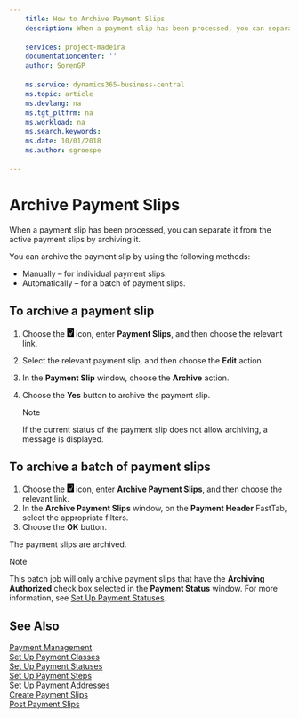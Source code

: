 ```yaml
---
    title: How to Archive Payment Slips
    description: When a payment slip has been processed, you can separate it from the active payment slips by archiving it.

    services: project-madeira 
    documentationcenter: ''
    author: SorenGP

    ms.service: dynamics365-business-central
    ms.topic: article
    ms.devlang: na
    ms.tgt_pltfrm: na
    ms.workload: na
    ms.search.keywords:
    ms.date: 10/01/2018
    ms.author: sgroespe

---
```

# Archive Payment Slips
When a payment slip has been processed, you can separate it from the active payment slips by archiving it.  

You can archive the payment slip by using the following methods:  

- Manually – for individual payment slips.  
- Automatically – for a batch of payment slips.  

## To archive a payment slip  

1.  Choose the ![Search for Page or Report](../../media/ui-search/search_small.png "Search for Page or Report icon") icon, enter **Payment Slips**, and then choose the relevant link.  
2.  Select the relevant payment slip, and then choose the **Edit** action.  
3.  In the **Payment Slip** window, choose the **Archive** action.  
4.  Choose the **Yes** button to archive the payment slip.  

    > [!NOTE]  
    >  If the current status of the payment slip does not allow archiving, a message is displayed.  

## To archive a batch of payment slips  

1.  Choose the ![Search for Page or Report](../../media/ui-search/search_small.png "Search for Page or Report icon") icon, enter **Archive Payment Slips**, and then choose the relevant link.  
2.  In the **Archive Payment Slips** window, on the **Payment Header** FastTab, select the appropriate filters.  
3.  Choose the **OK** button.  

The payment slips are archived.  

> [!NOTE]  
>  This batch job will only archive payment slips that have the **Archiving Authorized** check box selected in the **Payment Status** window. For more information, see [Set Up Payment Statuses](how-to-set-up-payment-statuses.md).  

## See Also  
 [Payment Management](payment-management.md)   
 [Set Up Payment Classes](how-to-set-up-payment-classes.md)   
 [Set Up Payment Statuses](how-to-set-up-payment-statuses.md)   
 [Set Up Payment Steps](how-to-set-up-payment-steps.md)   
 [Set Up Payment Addresses](how-to-set-up-payment-addresses.md)   
 [Create Payment Slips](how-to-create-payment-slips.md)   
 [Post Payment Slips](how-to-post-payment-slips.md)
